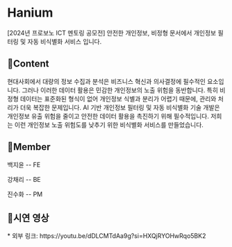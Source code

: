 # Hanium
[2024년 프로보노 ICT 멘토링 공모전] 안전한 개인정보, 비정형 문서에서 개인정보 필터링 및 자동 비식별화 서비스 입니다.

<h2>🖤Content</h2>
현대사회에서 대량의 정보 수집과 분석은 비즈니스 혁신과 의사결정에 필수적인 요소입니다. 그러나 이러한 데이터 활용은 민감한 개인정보의 노출 위험을 동반합니다.
특히 비정형 데이터는 표준화된 형식이 없어 개인정보 식별과 분리가 어렵기 때문에, 관리와 처리가 더욱 복잡한 문제입니다. AI 기반 개인정보 필터링 및 자동 비식별화 기술 개발은 개인정보 유출 위험을 줄이고 안전한 데이터 활용을 촉진하기 위해 필수적입니다. 저희는 이런 개인정보 노출 위험도를 낮추기 위한 비식별화 서비스를 만들었습니다.


<h2>🖤Member</h2>
<p>백지윤 -- FE </p>  
<p>강채리 -- BE</p>   
<p>진수화 -- PM</p>    

<h2>🖤시연 영상</h2>
* 외부 링크: https://youtu.be/dDLCMTdAa9g?si=HXQjRYOHwRqo5BK2
